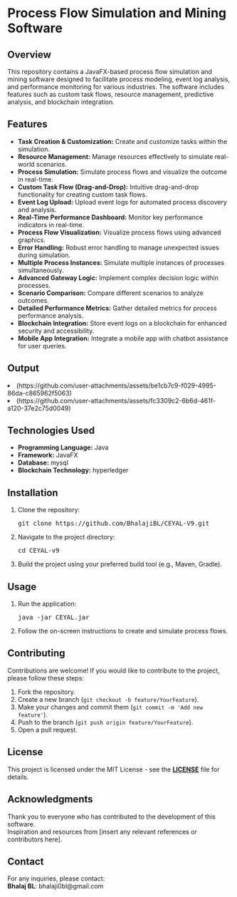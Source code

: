 <h1>Process Flow Simulation and Mining Software</h1>

<h2>Overview</h2>
<p>This repository contains a JavaFX-based process flow simulation and mining software designed to facilitate process modeling, event log analysis, and performance monitoring for various industries. The software includes features such as custom task flows, resource management, predictive analysis, and blockchain integration.</p>

<h2>Features</h2>
<ul>
    <li><b>Task Creation & Customization:</b> Create and customize tasks within the simulation.</li>
    <li><b>Resource Management:</b> Manage resources effectively to simulate real-world scenarios.</li>
    <li><b>Process Simulation:</b> Simulate process flows and visualize the outcome in real-time.</li>
    <li><b>Custom Task Flow (Drag-and-Drop):</b> Intuitive drag-and-drop functionality for creating custom task flows.</li>
    <li><b>Event Log Upload:</b> Upload event logs for automated process discovery and analysis.</li>
    <li><b>Real-Time Performance Dashboard:</b> Monitor key performance indicators in real-time.</li>
    <li><b>Process Flow Visualization:</b> Visualize process flows using advanced graphics.</li>
    <li><b>Error Handling:</b> Robust error handling to manage unexpected issues during simulation.</li>
    <li><b>Multiple Process Instances:</b> Simulate multiple instances of processes simultaneously.</li>
    <li><b>Advanced Gateway Logic:</b> Implement complex decision logic within processes.</li>
    <li><b>Scenario Comparison:</b> Compare different scenarios to analyze outcomes.</li>
    <li><b>Detailed Performance Metrics:</b> Gather detailed metrics for process performance analysis.</li>
    <li><b>Blockchain Integration:</b> Store event logs on a blockchain for enhanced security and accessibility.</li>
    <li><b>Mobile App Integration:</b> Integrate a mobile app with chatbot assistance for user queries.</li>
</ul>

<h2>Output</h2>
<li>(https://github.com/user-attachments/assets/be1cb7c9-f029-4995-86da-c865962f5063)</li>
<li>(https://github.com/user-attachments/assets/fc3309c2-6b6d-461f-a120-37e2c75d0049)</li>



<h2>Technologies Used</h2>
<ul>
    <li><b>Programming Language:</b> Java</li>
    <li><b>Framework:</b> JavaFX</li>
    <li><b>Database:</b> mysql</li>
    <li><b>Blockchain Technology:</b> hyperledger</li>
</ul>

<h2>Installation</h2>
<ol>
    <li>Clone the repository:
        <pre>git clone https://github.com/BhalajiBL/CEYAL-V9.git</pre>
    </li>
    <li>Navigate to the project directory:
        <pre>cd CEYAL-v9</pre>
    </li>
    <li>Build the project using your preferred build tool (e.g., Maven, Gradle).</li>
</ol>

<h2>Usage</h2>
<ol>
    <li>Run the application:
        <pre>java -jar CEYAL.jar</pre>
    </li>
    <li>Follow the on-screen instructions to create and simulate process flows.</li>
</ol>

<h2>Contributing</h2>
<p>Contributions are welcome! If you would like to contribute to the project, please follow these steps:</p>
<ol>
    <li>Fork the repository.</li>
    <li>Create a new branch (<code>git checkout -b feature/YourFeature</code>).</li>
    <li>Make your changes and commit them (<code>git commit -m 'Add new feature'</code>).</li>
    <li>Push to the branch (<code>git push origin feature/YourFeature</code>).</li>
    <li>Open a pull request.</li>
</ol>

<h2>License</h2>
<p>This project is licensed under the MIT License - see the <b><a href="LICENSE">LICENSE</a></b> file for details.</p>

<h2>Acknowledgments</h2>
<p>Thank you to everyone who has contributed to the development of this software.<br>
Inspiration and resources from [insert any relevant references or contributors here].</p>

<h2>Contact</h2>
<p>For any inquiries, please contact:<br>
<b>Bhalaj BL</b>: bhalaji0bl@gmail.com</p>
